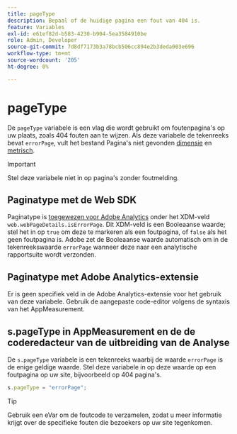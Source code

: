 ```yaml
---
title: pageType
description: Bepaal of de huidige pagina een fout van 404 is.
feature: Variables
exl-id: e61ef82d-b583-4230-b904-5ea3584910be
role: Admin, Developer
source-git-commit: 7d8df7173b3a78bcb506cc894e2b3deda003e696
workflow-type: tm+mt
source-wordcount: '205'
ht-degree: 0%

---
```


# pageType

De `pageType` variabele is een vlag die wordt gebruikt om foutenpagina&#39;s op uw plaats, zoals 404 fouten aan te wijzen. Als deze variabele de tekenreeks bevat `errorPage`, vult het bestand Pagina&#39;s niet gevonden [dimensie](/help/components/dimensions/pages-not-found.md) en [metrisch](/help/components/metrics/pages-not-found.md).

>[!IMPORTANT]
>
>Stel deze variabele niet in op pagina&#39;s zonder foutmelding.

## Paginatype met de Web SDK

Paginatype is [toegewezen voor Adobe Analytics](https://experienceleague.adobe.com/docs/analytics/implementation/aep-edge/variable-mapping.html) onder het XDM-veld `web.webPageDetails.isErrorPage`. Dit XDM-veld is een Booleaanse waarde; stel het in op `true` om deze te markeren als een foutpagina, of `false` als het geen foutpagina is. Adobe zet de Booleaanse waarde automatisch om in de tekenreekswaarde `errorPage` wanneer deze naar een analytische rapportsuite wordt verzonden.

## Paginatype met Adobe Analytics-extensie

Er is geen specifiek veld in de Adobe Analytics-extensie voor het gebruik van deze variabele. Gebruik de aangepaste code-editor volgens de syntaxis van het AppMeasurement.

## s.pageType in AppMeasurement en de de coderedacteur van de uitbreiding van de Analyse

De `s.pageType` variabele is een tekenreeks waarbij de waarde `errorPage` is de enige geldige waarde. Stel deze variabele in op deze waarde op een foutpagina op uw site, bijvoorbeeld op 404 pagina&#39;s.

```js
s.pageType = "errorPage";
```

>[!TIP]
>
>Gebruik een eVar om de foutcode te verzamelen, zodat u meer informatie krijgt over de specifieke fouten die bezoekers op uw site tegenkomen.
